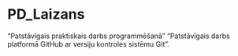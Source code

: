 # PD_Laizans
“Patstāvīgais praktiskais darbs programmēšanā”
 “Patstāvīgais darbs platformā GitHub ar versiju kontroles sistēmu Git”.

